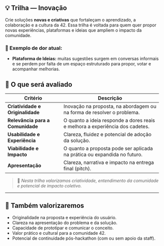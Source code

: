 ## 💡 Trilha — Inovação

Crie soluções **novas e criativas** que fortaleçam o aprendizado, a colaboração e a cultura da 42.
Essa trilha é voltada para quem quer propor novas experiências, plataformas e ideias que ampliem o impacto da comunidade.

### 💬 Exemplo de dor atual:
- **Plataforma de Ideias:** muitas sugestões surgem em conversas informais e se perdem por falta de um espaço estruturado para propor, votar e acompanhar melhorias.

## 🧠 O que será avaliado

| Critério | Descrição |
|-----------|------------|
| **Criatividade e Originalidade** | Inovação na proposta, na abordagem ou na forma de resolver o problema. |
| **Relevância para a Comunidade** | O quanto a ideia responde a dores reais e melhora a experiência dos cadetes. |
| **Usabilidade e Experiência** | Clareza, fluidez e potencial de adoção da solução. |
| **Viabilidade e Impacto** | O quanto a proposta pode ser aplicada na prática ou expandida no futuro. |
| **Apresentação** | Clareza, narrativa e impacto na entrega final (pitch). |

> 💬 *Nesta trilha valorizamos criatividade, entendimento da comunidade e potencial de impacto coletivo.*

---

## 🏅 Também valorizaremos

- Originalidade na proposta e experiência do usuário.  
- Clareza na apresentação do problema e da solução.  
- Capacidade de prototipar e comunicar o conceito.  
- Valor prático e cultural para a comunidade 42.  
- Potencial de continuidade pós-hackathon (com ou sem apoio da staff).
